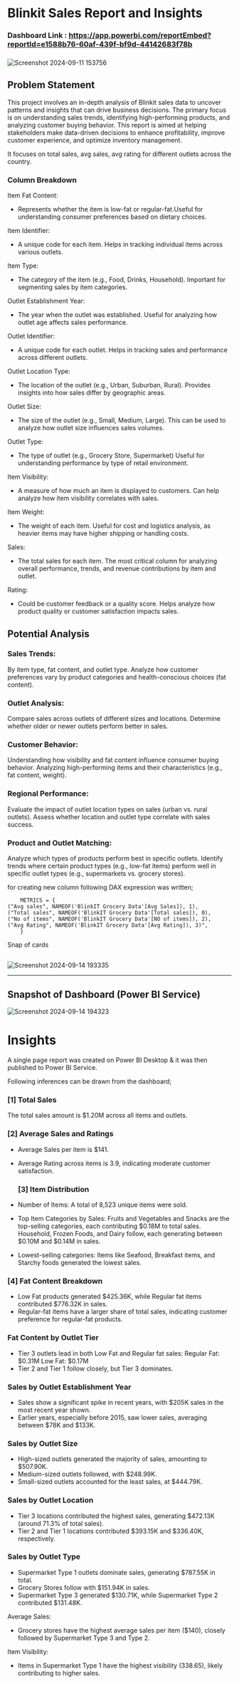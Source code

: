 # Blinkit Sales Report and Insights

### Dashboard Link : https://app.powerbi.com/reportEmbed?reportId=e1588b76-60af-439f-bf9d-44142683f78b

###

![Screenshot 2024-09-11 153756](https://github.com/user-attachments/assets/6b1feebf-0a43-4257-b6d5-60a25ad15655)

## Problem Statement

This project involves an in-depth analysis of Blinkit sales data to uncover patterns and insights that can drive business decisions. The primary focus is on understanding sales trends, identifying high-performing products, and analyzing customer buying behavior. This report is aimed at helping stakeholders make data-driven decisions to enhance profitability, improve customer experience, and optimize inventory management.

It focuses on total sales, avg sales, avg rating for different outlets across the country.


### Column Breakdown
Item Fat Content:

* Represents whether the item is low-fat or regular-fat.Useful for understanding consumer preferences based on dietary choices.

Item Identifier:

* A unique code for each item. Helps in tracking individual items across various outlets.

Item Type:

* The category of the item (e.g., Food, Drinks, Household). Important for segmenting sales by item categories.

 Outlet Establishment Year:

* The year when the outlet was established. Useful for analyzing how outlet age affects sales performance.

 Outlet Identifier:

* A unique code for each outlet. Helps in tracking sales and performance across different outlets.

 Outlet Location Type:

* The location of the outlet (e.g., Urban, Suburban, Rural). Provides insights into how sales differ by geographic areas.

Outlet Size:

* The size of the outlet (e.g., Small, Medium, Large). This can be used to analyze how outlet size influences sales volumes.

Outlet Type:

* The type of outlet (e.g., Grocery Store, Supermarket) Useful for understanding performance by type of retail environment.

Item Visibility:

* A measure of how much an item is displayed to customers. Can help analyze how item visibility correlates with sales.

Item Weight:

* The weight of each item. Useful for cost and logistics analysis, as heavier items may have higher shipping or handling costs.

Sales:
* The total sales for each item. The most critical column for analyzing overall performance, trends, and revenue contributions by item and outlet.

Rating:
* Could be customer feedback or a quality score. Helps analyze how product quality or customer satisfaction impacts sales.
## Potential Analysis
### Sales Trends:

By item type, fat content, and outlet type.
Analyze how customer preferences vary by product categories and health-conscious choices (fat content).

### Outlet Analysis:

Compare sales across outlets of different sizes and locations.
Determine whether older or newer outlets perform better in sales.

### Customer Behavior:

Understanding how visibility and fat content influence consumer buying behavior.
Analyzing high-performing items and their characteristics (e.g., fat content, weight).

### Regional Performance:

Evaluate the impact of outlet location types on sales (urban vs. rural outlets).
Assess whether location and outlet type correlate with sales success.

### Product and Outlet Matching:

Analyze which types of products perform best in specific outlets.
Identify trends where certain product types (e.g., low-fat items) perform well in specific outlet types (e.g., supermarkets vs. grocery stores).


for creating new column following DAX expression was written;
       
        METRICS = {
    ("Avg sales", NAMEOF('BlinkIT Grocery Data'[Avg Sales]), 1),
    ("Total sales", NAMEOF('BlinkIT Grocery Data'[Total sales]), 0),
    ("No of items", NAMEOF('BlinkIT Grocery Data'[NO of items]), 2),
    ("Avg Rating", NAMEOF('BlinkIT Grocery Data'[Avg Rating]), 3)",
        }
       
        
Snap of cards
##

![Screenshot 2024-09-14 193335](https://github.com/user-attachments/assets/7d0b6bb9-fcb6-4bea-99d4-02e4d9515a00)






        

-----
##
 

## Snapshot of Dashboard (Power BI Service)

![Screenshot 2024-09-14 194323](https://github.com/user-attachments/assets/f045156a-6eb2-4f4a-be75-e825c90fe008)


 

# Insights

A single page report was created on Power BI Desktop & it was then published to Power BI Service.

Following inferences can be drawn from the dashboard;

### [1] Total Sales

   The total sales amount is $1.20M across all items and outlets.
           
### [2] Average Sales and Ratings

* Average Sales per item is $141.
* Average Rating across items is 3.9, indicating moderate customer satisfaction.
  
  ### [3] Item Distribution
  
* Number of Items: A total of 8,523 unique items were sold.
* Top Item Categories by Sales:
    Fruits and Vegetables and Snacks are the top-selling categories, each contributing $0.18M to total sales.
    Household, Frozen Foods, and Dairy follow, each generating between $0.10M and $0.14M in sales.
* Lowest-selling categories: Items like Seafood, Breakfast items, and Starchy foods generated the lowest sales.

 ### [4] Fat Content Breakdown
 
 * Low Fat products generated $425.36K, while Regular fat items contributed $776.32K in sales.
* Regular-fat items have a larger share of total sales, indicating customer preference for regular-fat products.
 
 ### Fat Content by Outlet Tier
 
* Tier 3 outlets lead in both Low Fat and Regular fat sales:
    Regular Fat: $0.31M
    Low Fat: $0.17M
* Tier 2 and Tier 1 follow closely, but Tier 3 dominates.
         
### Sales by Outlet Establishment Year

* Sales show a significant spike in recent years, with $205K sales in the most recent year shown.
* Earlier years, especially before 2015, saw lower sales, averaging between $78K and $133K.

### Sales by Outlet Size

* High-sized outlets generated the majority of sales, amounting to $507.90K.
* Medium-sized outlets followed, with $248.99K.
* Small-sized outlets accounted for the least sales, at $444.79K.

### Sales by Outlet Location

* Tier 3 locations contributed the highest sales, generating $472.13K (around 71.3% of total sales).
* Tier 2 and Tier 1 locations contributed $393.15K and $336.40K, respectively.

### Sales by Outlet Type

* Supermarket Type 1 outlets dominate sales, generating $787.55K in total.
* Grocery Stores follow with $151.94K in sales.
* Supermarket Type 3 generated $130.71K, while Supermarket Type 2 contributed $131.48K.

Average Sales:
* Grocery stores have the highest average sales per item ($140), closely followed by Supermarket Type 3 and Type 2.

Item Visibility:
* Items in Supermarket Type 1 have the highest visibility (338.65), likely contributing to higher sales.
